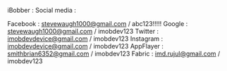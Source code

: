 iBobber :
Social media :

 Facebook : stevewaugh1000@gmail.com / abc123!!!!!
 Google : stevewaugh1000@gmail.com  / imobdev123
 Twitter : imobdevdevice@gmail.com / imobdev123
 Instagram : imobdevdevice@gmail.com / imobdev123
 AppFlayer : smithbrian6352@gmail.com  / imobdev123
 Fabric : imd.rujul@gmail.com  / imobdev123
